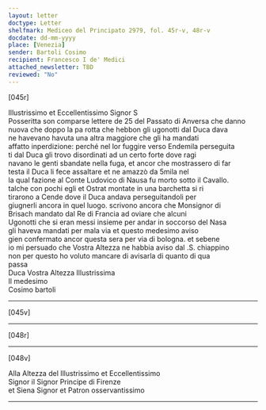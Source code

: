```yaml
---
layout: letter
doctype: Letter
shelfmark: Mediceo del Principato 2979, fol. 45r-v, 48r-v
docdate: dd-mm-yyyy
place: [Venezia]
sender: Bartoli Cosimo
recipient: Francesco I de' Medici
attached_newsletter: TBD
reviewed: "No"
---
```


[045r]  
  
  
Illustrissimo et Eccellentissimo Signor S  
Posseritta son comparse lettere de 25 del Passato di Anversa che danno  
nuova che doppo la pa rotta che hebbon gli ugonotti dal Duca dava  
ne havevano havuta una altra maggiore che gli ha mandati  
affatto inperdizione: perché nel lor fuggire verso Endemila perseguita  
ti dal Duca gli trovo disordinati ad un certo forte dove ragi  
navano le genti sbandate nella fuga, et ancor che mostrassero di far  
testa il Duca li fece assaltare et ne amazzò da 5mila nel  
la qual fazione al Conte Ludovico di Nausa fu morto sotto il Cavallo.  
talche con pochi egli et Ostrat montate in una barchetta si ri  
tirarono a Cende dove il Duca andava perseguitandoli per  
giugnerli ancora in quel luogo. scrivono ancora che Monsignor di  
Brisach mandato dal Re di Francia ad oviare che alcuni  
Ugonotti che si eran messi insieme per andar in soccorso del Nasa  
gli haveva mandati per mala via et questo medesimo aviso  
gien confermato ancor questa sera per via di bologna. et sebene  
io mi persuado che Vostra Altezza ne habbia aviso dal .S. chiappino  
non per questo ho voluto mancare di avisarla di quanto di qua  
passa  
Duca Vostra Altezza Illustrissima  
Il medesimo  
Cosimo bartoli  
  
---  

[045v]  
  
  
  
---  

[048r]  
  
  
  
---  

[048v]  
  
  
Alla Altezza del Illustrissimo et Eccellentissimo  
Signor il Signor Principe di Firenze  
et Siena Signor et Patron osservantissimo  
  
---  

